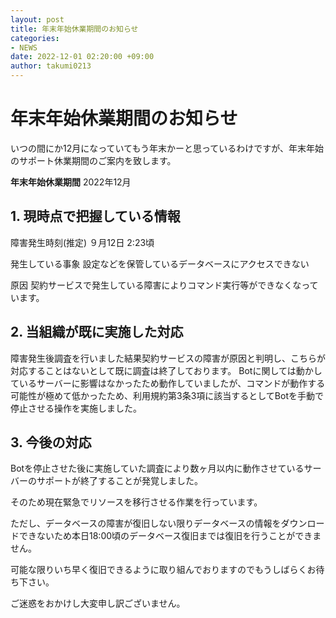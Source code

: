 ```yaml
---
layout: post
title: 年末年始休業期間のお知らせ
categories:
- NEWS
date: 2022-12-01 02:20:00 +09:00
author: takumi0213
---
```

# 年末年始休業期間のお知らせ

いつの間にか12月になっていてもう年末かーと思っているわけですが、年末年始のサポート休業期間のご案内を致します。

__年末年始休業期間__  2022年12月

## 1. 現時点で把握している情報

障害発生時刻(推定) ９月12日 2:23頃

発生している事象 設定などを保管しているデータベースにアクセスできない

原因 契約サービスで発生している障害によりコマンド実行等ができなくなっています。

## 2. 当組織が既に実施した対応

障害発生後調査を行いました結果契約サービスの障害が原因と判明し、こちらが対応することはないとして既に調査は終了しております。 Botに関しては動かしているサーバーに影響はなかったため動作していましたが、コマンドが動作する可能性が極めて低かったため、利用規約第3条3項に該当するとしてBotを手動で停止させる操作を実施しました。

## 3. 今後の対応

Botを停止させた後に実施していた調査により数ヶ月以内に動作させているサーバーのサポートが終了することが発覚しました。

そのため現在緊急でリソースを移行させる作業を行っています。

ただし、データベースの障害が復旧しない限りデータベースの情報をダウンロードできないため本日18:00頃のデータベース復旧までは復旧を行うことができません。

可能な限りいち早く復旧できるように取り組んでおりますのでもうしばらくお待ち下さい。

ご迷惑をおかけし大変申し訳ございません。